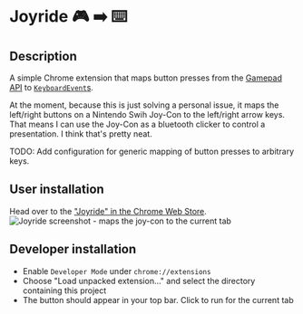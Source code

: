 # Joyride 🎮 ➡️ ⌨️

## Description

A simple Chrome extension that maps button presses from the [Gamepad
API](https://developer.mozilla.org/en-US/docs/Web/API/Gamepad_API/Using_the_Gamepad_API)
to
[`KeyboardEvent`s](https://developer.mozilla.org/en-US/docs/Web/API/KeyboardEvent).

At the moment, because this is just solving a personal issue, it maps the
left/right buttons on a Nintendo Swih Joy-Con to the left/right arrow keys. That
means I can use the Joy-Con as a bluetooth clicker to control a presentation. I
think that's pretty neat.

TODO: Add configuration for generic mapping of button presses to arbitrary keys.

## User installation

Head over to the ["Joyride" in the Chrome Web
Store](https://chrome.google.com/webstore/detail/joyride/hejncbodigbbhdfhkapkfdhhjflafdff).
![Joyride screenshot - maps the joy-con to the current
tab](joyride/img/joydrive-screenshot.png)

## Developer installation

* Enable `Developer Mode` under `chrome://extensions`
* Choose "Load unpacked extension…" and select the directory containing this
  project
* The button should appear in your top bar. Click to run for the current tab
